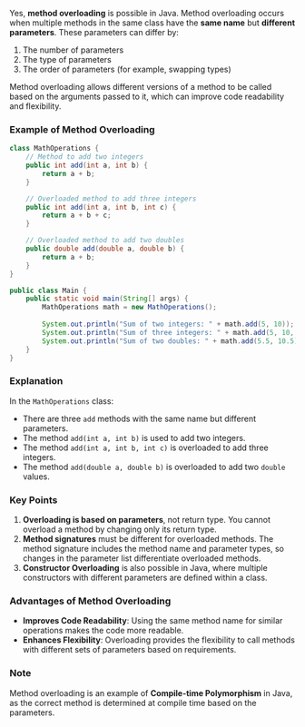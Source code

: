 Yes, **method overloading** is possible in Java. Method overloading occurs when multiple methods in the same class have the **same name** but **different parameters**. These parameters can differ by:

1. The number of parameters
2. The type of parameters
3. The order of parameters (for example, swapping types)

Method overloading allows different versions of a method to be called based on the arguments passed to it, which can improve code readability and flexibility.

### Example of Method Overloading

```java
class MathOperations {
    // Method to add two integers
    public int add(int a, int b) {
        return a + b;
    }

    // Overloaded method to add three integers
    public int add(int a, int b, int c) {
        return a + b + c;
    }

    // Overloaded method to add two doubles
    public double add(double a, double b) {
        return a + b;
    }
}

public class Main {
    public static void main(String[] args) {
        MathOperations math = new MathOperations();
        
        System.out.println("Sum of two integers: " + math.add(5, 10)); // Calls add(int, int)
        System.out.println("Sum of three integers: " + math.add(5, 10, 15)); // Calls add(int, int, int)
        System.out.println("Sum of two doubles: " + math.add(5.5, 10.5)); // Calls add(double, double)
    }
}
```

### Explanation

In the `MathOperations` class:
- There are three `add` methods with the same name but different parameters.
- The method `add(int a, int b)` is used to add two integers.
- The method `add(int a, int b, int c)` is overloaded to add three integers.
- The method `add(double a, double b)` is overloaded to add two `double` values.

### Key Points

1. **Overloading is based on parameters**, not return type. You cannot overload a method by changing only its return type.
2. **Method signatures** must be different for overloaded methods. The method signature includes the method name and parameter types, so changes in the parameter list differentiate overloaded methods.
3. **Constructor Overloading** is also possible in Java, where multiple constructors with different parameters are defined within a class.

### Advantages of Method Overloading

- **Improves Code Readability**: Using the same method name for similar operations makes the code more readable.
- **Enhances Flexibility**: Overloading provides the flexibility to call methods with different sets of parameters based on requirements.
  
### Note
Method overloading is an example of **Compile-time Polymorphism** in Java, as the correct method is determined at compile time based on the parameters.
